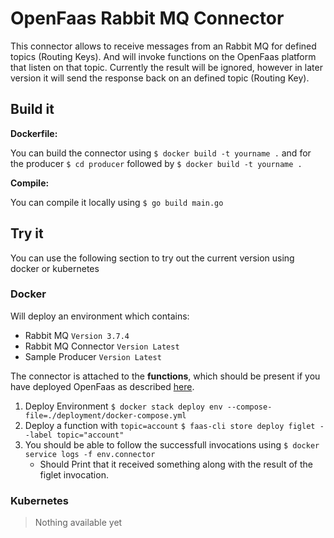 # OpenFaas Rabbit MQ Connector

This connector allows to receive messages from an Rabbit MQ for defined topics (Routing Keys).
And will invoke functions on the OpenFaas platform that listen on that topic. Currently the
result will be ignored, however in later version it will send the response back on an defined
topic (Routing Key).


## Build it

**Dockerfile:**

You can build the connector using `$ docker build -t yourname .` and for the producer `$ cd producer` followed by `$ docker build -t yourname .`

**Compile:**

You can compile it locally using `$ go build main.go`

## Try it

You can use the following section to try out the current version using docker or kubernetes

### Docker

Will deploy an environment which contains:
* Rabbit MQ `Version 3.7.4`
* Rabbit MQ Connector `Version Latest`
* Sample Producer `Version Latest`

The connector is attached to the **functions**, which should be present if you have deployed
OpenFaas as described [here](https://docs.openfaas.com/deployment/docker-swarm/#20-deploy-the-stack).

1. Deploy Environment `$ docker stack deploy env --compose-file=./deployment/docker-compose.yml`
2. Deploy a function with `topic=account` `$ faas-cli store deploy figlet --label topic="account"`
3. You should be able to follow the successfull invocations using `$ docker service logs -f env.connector`
   * Should Print that it received something along with the result of the figlet invocation.

### Kubernetes

> Nothing available yet